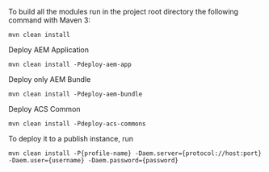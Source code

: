 To build all the modules run in the project root directory the following command with Maven 3:

	mvn clean install

Deploy AEM Application

	mvn clean install -Pdeploy-aem-app

Deploy only AEM Bundle

	mvn clean install -Pdeploy-aem-bundle

Deploy ACS Common

	mvn clean install -Pdeploy-acs-commons

To deploy it to a publish instance, run

	mvn clean install -P{profile-name} -Daem.server={protocol://host:port} -Daem.user={username} -Daem.password={password}